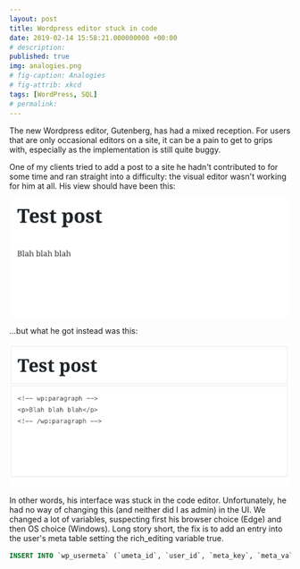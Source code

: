 ```yaml
---
layout: post
title: Wordpress editor stuck in code
date: 2019-02-14 15:58:21.000000000 +00:00
# description: 
published: true
img: analogies.png
# fig-caption: Analogies
# fig-attrib: xkcd
tags: [WordPress, SQL]
# permalink: 
---
```

The new Wordpress editor, Gutenberg, has had a mixed reception. For users that are only occasional editors on a site, it can be a pain to get to grips with, especially as the implementation is still quite buggy.

One of my clients tried to add a post to a site he hadn't contributed to for some time and ran straight into a difficulty: the visual editor wasn't working for him at all. His view should have been this:

![should](/assets/img/Screenshot-2019-02-14-at-16.06.03.png)

...but what he got instead was this:

![did](/assets/img/Screenshot-2019-02-14-at-16.07.36.png)

In other words, his interface was stuck in the code editor. Unfortunately, he had no way of changing this (and neither did I as admin) in the UI. We changed a lot of variables, suspecting first his browser choice (Edge) and then OS choice (Windows). Long story short, the fix is to add an entry into the user's meta table setting the rich_editing variable true.

```sql
INSERT INTO `wp_usermeta` (`umeta_id`, `user_id`, `meta_key`, `meta_value`) VALUES (NULL, '999', 'rich_editing', 'true')
```